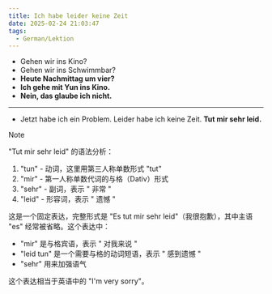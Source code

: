 ```yaml
---
title: Ich habe leider keine Zeit
date: 2025-02-24 21:03:47
tags:
  - German/Lektion
---
```

- Gehen wir ins Kino?
- Gehen wir ins Schwimmbar?
- **Heute Nachmittag um vier?**
- **Ich gehe mit Yun ins Kino.**
- **Nein, das glaube ich nicht.**
---
- Jetzt habe ich ein Problem. Leider habe ich keine Zeit. **Tut mir sehr leid.**

> [!NOTE]
>
> "Tut mir sehr leid" 的语法分析：
> 1. "tun" - 动词，这里用第三人称单数形式 "tut"
> 2. "mir" - 第一人称单数代词的与格（Dativ）形式
> 3. "sehr" - 副词，表示 " 非常 "
> 4. "leid" - 形容词，表示 " 遗憾 "
>
> 这是一个固定表达，完整形式是 "Es tut mir sehr leid"（我很抱歉），其中主语 "es" 经常被省略。这个表达中：
> - "mir" 是与格宾语，表示 " 对我来说 "
> - "leid tun" 是一个需要与格的动词短语，表示 " 感到遗憾 "
> - "sehr" 用来加强语气
>
> 这个表达相当于英语中的 "I'm very sorry"。
